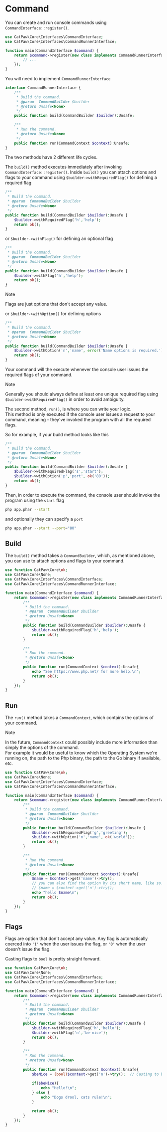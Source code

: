 # Command

You can create and run console commands using `CommandInterface::register()`.



```php
use CatPaw\Core\Interfaces\CommandInterface;
use CatPaw\Core\Interfaces\CommandRunnerInterface;

function main(CommandInterface $command) {
    return $command->register(new class implements CommandRunnerInterface {
        // ...
    });
}
```

You will need to implement `CommandRunnerInterface`

```php
interface CommandRunnerInterface {
    /**
     * Build the command.
     * @param  CommandBuilder $builder
     * @return Unsafe<None>
     */
    public function build(CommandBuilder $builder):Unsafe;

    /**
     * Run the command.
     * @return Unsafe<None>
     */
    public function run(CommandContext $context):Unsafe;
}
```

The two methods have 2 different life cycles.

The `build()` method executes immediately after invoking `CommandInterface::register()`.
Inside `build()` you can attach options and flags to your command using `$builder->withRequiredFlag()` for defining a required flag
```php
/**
 * Build the command.
 * @param  CommandBuilder $builder
 * @return Unsafe<None>
 */
public function build(CommandBuilder $builder):Unsafe {
    $builder->withRequiredFlag('h','help');
    return ok();
}
```
or `$builder->withFlag()` for defining an optional flag

```php
/**
 * Build the command.
 * @param  CommandBuilder $builder
 * @return Unsafe<None>
 */
public function build(CommandBuilder $builder):Unsafe {
    $builder->withFlag('h','help');
    return ok();
}
```

> [!NOTE]
> Flags are just options that don't accept any value.

or `$builder->withOption()` for defining options

```php
/**
 * Build the command.
 * @param  CommandBuilder $builder
 * @return Unsafe<None>
 */
public function build(CommandBuilder $builder):Unsafe {
    $builder->withOption('n','name', error('Name options is required.'));
    return ok();
}
```
Your command will the execute whenever the console user issues the required flags of your command.

> [!NOTE]
> Generally you should always define at least one unique required flag using `$builder->withRequiredFlag()` in order to avoid ambiguity.

The second method, `run()`, is where you can write your logic.\
This method is only executed if the console user issues a request to your command, meaning - they've invoked the program with all the required flags.

So for example, if your build method looks like this

```php
/**
 * Build the command.
 * @param  CommandBuilder $builder
 * @return Unsafe<None>
 */
public function build(CommandBuilder $builder):Unsafe {
    $builder->withRequiredFlag('s','start');
    $builder->withOption('p','port', ok('80'));
    return ok();
}
```

Then, in order to execute the command, the console user should invoke the program using the `start` flag

```bash
php app.phar --start
```

and optionally they can specify a `port`

```bash
php app.phar --start --port="80"
```

## Build

The `build()` method takes a `CommandBuilder`, which, as mentioned above, you can use to attach options and flags to your command.

```php
use function CatPaw\Core\ok;
use CatPaw\Core\None;
use CatPaw\Core\Interfaces\CommandInterface;
use CatPaw\Core\Interfaces\CommandRunnerInterface;

function main(CommandInterface $command) {
    return $command->register(new class implements CommandRunnerInterface {
        /**
         * Build the command.
         * @param  CommandBuilder $builder
         * @return Unsafe<None>
         */
        public function build(CommandBuilder $builder):Unsafe {
            $builder->withRequiredFlag('h','help');
            return ok();
        }

        /**
         * Run the command.
         * @return Unsafe<None>
         */
        public function run(CommandContext $context):Unsafe{
            echo "See https://www.php.net/ for more help.\n";
            return ok();
        }
    });
}
```

## Run

The `run()` method takes a `CommandContext`, which contains the options of your command.

> [!NOTE]
> In the future, `CommandContext` could possibly include more information than simply the options of the command.\
> For example it would be useful to know which the Operating System we're running on, the path to the Php binary, the path to the Go binary if available, etc.

```php
use function CatPaw\Core\ok;
use CatPaw\Core\None;
use CatPaw\Core\Interfaces\CommandInterface;
use CatPaw\Core\Interfaces\CommandRunnerInterface;

function main(CommandInterface $command) {
    return $command->register(new class implements CommandRunnerInterface {
        /**
         * Build the command.
         * @param  CommandBuilder $builder
         * @return Unsafe<None>
         */
        public function build(CommandBuilder $builder):Unsafe {
            $builder->withRequiredFlag('g','greeting');
            $builder->withOption('n','name', ok('world'));
            return ok();
        }

        /**
         * Run the command.
         * @return Unsafe<None>
         */
        public function run(CommandContext $context):Unsafe{
            $name = $context->get('name')->try();
            // you can also find the option by its short name, like so:
            // $name = $context->get('n')->try();
            echo "hello $name\n";
            return ok();
        }
    });
}
```

## Flags

Flags are option that don't accept any value.
Any flag is automatically coerced into `'1'` when the user issues the flag, or `'0'` when the user doesn't issue the flag.

Casting flags to `bool` is pretty straight forward.

```php
use function CatPaw\Core\ok;
use CatPaw\Core\None;
use CatPaw\Core\Interfaces\CommandInterface;
use CatPaw\Core\Interfaces\CommandRunnerInterface;

function main(CommandInterface $command) {
    return $command->register(new class implements CommandRunnerInterface {
        /**
         * Build the command.
         * @param  CommandBuilder $builder
         * @return Unsafe<None>
         */
        public function build(CommandBuilder $builder):Unsafe {
            $builder->withRequiredFlag('h','hello');
            $builder->withFlag('n','be-nice');
            return ok();
        }

        /**
         * Run the command.
         * @return Unsafe<None>
         */
        public function run(CommandContext $context):Unsafe{
            $beNice = (bool)$context->get('n')->try();  // Casting to bool here.
            
            if($beNice){
                echo "Hello!\n";
            } else {
                echo "Dogs drool, cats rule!\n";
            }

            return ok();
        }
    });
}
```